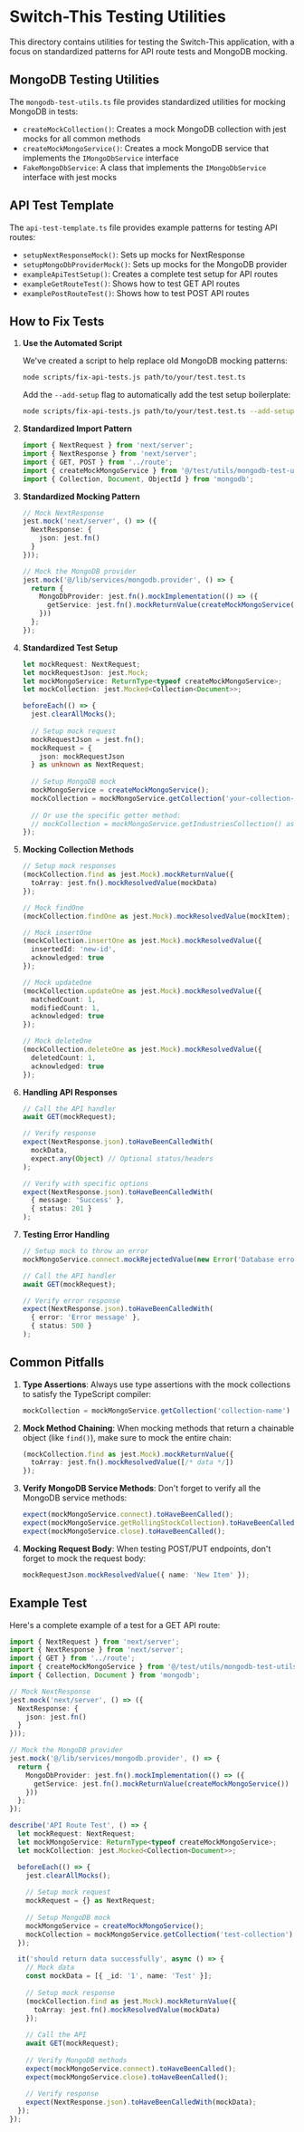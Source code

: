 # Switch-This Testing Utilities

This directory contains utilities for testing the Switch-This application, with a focus on standardized patterns for API route tests and MongoDB mocking.

## MongoDB Testing Utilities

The `mongodb-test-utils.ts` file provides standardized utilities for mocking MongoDB in tests:

- `createMockCollection()`: Creates a mock MongoDB collection with jest mocks for all common methods
- `createMockMongoService()`: Creates a mock MongoDB service that implements the `IMongoDbService` interface
- `FakeMongoDbService`: A class that implements the `IMongoDbService` interface with jest mocks

## API Test Template

The `api-test-template.ts` file provides example patterns for testing API routes:

- `setupNextResponseMock()`: Sets up mocks for NextResponse
- `setupMongoDbProviderMock()`: Sets up mocks for the MongoDB provider
- `exampleApiTestSetup()`: Creates a complete test setup for API routes
- `exampleGetRouteTest()`: Shows how to test GET API routes
- `examplePostRouteTest()`: Shows how to test POST API routes

## How to Fix Tests

1. **Use the Automated Script**

   We've created a script to help replace old MongoDB mocking patterns:

   ```bash
   node scripts/fix-api-tests.js path/to/your/test.test.ts
   ```

   Add the `--add-setup` flag to automatically add the test setup boilerplate:

   ```bash
   node scripts/fix-api-tests.js path/to/your/test.test.ts --add-setup
   ```

2. **Standardized Import Pattern**

   ```typescript
   import { NextRequest } from 'next/server';
   import { NextResponse } from 'next/server';
   import { GET, POST } from '../route';
   import { createMockMongoService } from '@/test/utils/mongodb-test-utils';
   import { Collection, Document, ObjectId } from 'mongodb';
   ```

3. **Standardized Mocking Pattern**

   ```typescript
   // Mock NextResponse
   jest.mock('next/server', () => ({
     NextResponse: {
       json: jest.fn()
     }
   }));

   // Mock the MongoDB provider
   jest.mock('@/lib/services/mongodb.provider', () => {
     return {
       MongoDbProvider: jest.fn().mockImplementation(() => ({
         getService: jest.fn().mockReturnValue(createMockMongoService())
       }))
     };
   });
   ```

4. **Standardized Test Setup**

   ```typescript
   let mockRequest: NextRequest;
   let mockRequestJson: jest.Mock;
   let mockMongoService: ReturnType<typeof createMockMongoService>;
   let mockCollection: jest.Mocked<Collection<Document>>;

   beforeEach(() => {
     jest.clearAllMocks();
     
     // Setup mock request
     mockRequestJson = jest.fn();
     mockRequest = {
       json: mockRequestJson
     } as unknown as NextRequest;
     
     // Setup MongoDB mock
     mockMongoService = createMockMongoService();
     mockCollection = mockMongoService.getCollection('your-collection-name') as jest.Mocked<Collection<Document>>;
     
     // Or use the specific getter method:
     // mockCollection = mockMongoService.getIndustriesCollection() as jest.Mocked<Collection<Document>>;
   });
   ```

5. **Mocking Collection Methods**

   ```typescript
   // Setup mock responses
   (mockCollection.find as jest.Mock).mockReturnValue({
     toArray: jest.fn().mockResolvedValue(mockData)
   });
   
   // Mock findOne
   (mockCollection.findOne as jest.Mock).mockResolvedValue(mockItem);
   
   // Mock insertOne
   (mockCollection.insertOne as jest.Mock).mockResolvedValue({ 
     insertedId: 'new-id', 
     acknowledged: true 
   });
   
   // Mock updateOne
   (mockCollection.updateOne as jest.Mock).mockResolvedValue({ 
     matchedCount: 1,
     modifiedCount: 1,
     acknowledged: true 
   });
   
   // Mock deleteOne
   (mockCollection.deleteOne as jest.Mock).mockResolvedValue({ 
     deletedCount: 1,
     acknowledged: true 
   });
   ```

6. **Handling API Responses**

   ```typescript
   // Call the API handler
   await GET(mockRequest);
   
   // Verify response
   expect(NextResponse.json).toHaveBeenCalledWith(
     mockData,
     expect.any(Object) // Optional status/headers
   );
   
   // Verify with specific options
   expect(NextResponse.json).toHaveBeenCalledWith(
     { message: 'Success' },
     { status: 201 }
   );
   ```

7. **Testing Error Handling**

   ```typescript
   // Setup mock to throw an error
   mockMongoService.connect.mockRejectedValue(new Error('Database error'));
   
   // Call the API handler
   await GET(mockRequest);
   
   // Verify error response
   expect(NextResponse.json).toHaveBeenCalledWith(
     { error: 'Error message' },
     { status: 500 }
   );
   ```

## Common Pitfalls

1. **Type Assertions**: Always use type assertions with the mock collections to satisfy the TypeScript compiler:
   ```typescript
   mockCollection = mockMongoService.getCollection('collection-name') as jest.Mocked<Collection<Document>>;
   ```

2. **Mock Method Chaining**: When mocking methods that return a chainable object (like `find()`), make sure to mock the entire chain:
   ```typescript
   (mockCollection.find as jest.Mock).mockReturnValue({
     toArray: jest.fn().mockResolvedValue([/* data */])
   });
   ```

3. **Verify MongoDB Service Methods**: Don't forget to verify all the MongoDB service methods:
   ```typescript
   expect(mockMongoService.connect).toHaveBeenCalled();
   expect(mockMongoService.getRollingStockCollection).toHaveBeenCalled();
   expect(mockMongoService.close).toHaveBeenCalled();
   ```

4. **Mocking Request Body**: When testing POST/PUT endpoints, don't forget to mock the request body:
   ```typescript
   mockRequestJson.mockResolvedValue({ name: 'New Item' });
   ```

## Example Test

Here's a complete example of a test for a GET API route:

```typescript
import { NextRequest } from 'next/server';
import { NextResponse } from 'next/server';
import { GET } from '../route';
import { createMockMongoService } from '@/test/utils/mongodb-test-utils';
import { Collection, Document } from 'mongodb';

// Mock NextResponse
jest.mock('next/server', () => ({
  NextResponse: {
    json: jest.fn()
  }
}));

// Mock the MongoDB provider
jest.mock('@/lib/services/mongodb.provider', () => {
  return {
    MongoDbProvider: jest.fn().mockImplementation(() => ({
      getService: jest.fn().mockReturnValue(createMockMongoService())
    }))
  };
});

describe('API Route Test', () => {
  let mockRequest: NextRequest;
  let mockMongoService: ReturnType<typeof createMockMongoService>;
  let mockCollection: jest.Mocked<Collection<Document>>;

  beforeEach(() => {
    jest.clearAllMocks();
    
    // Setup mock request
    mockRequest = {} as NextRequest;
    
    // Setup MongoDB mock
    mockMongoService = createMockMongoService();
    mockCollection = mockMongoService.getCollection('test-collection') as jest.Mocked<Collection<Document>>;
  });

  it('should return data successfully', async () => {
    // Mock data
    const mockData = [{ _id: '1', name: 'Test' }];
    
    // Setup mock response
    (mockCollection.find as jest.Mock).mockReturnValue({
      toArray: jest.fn().mockResolvedValue(mockData)
    });
    
    // Call the API
    await GET(mockRequest);
    
    // Verify MongoDB methods
    expect(mockMongoService.connect).toHaveBeenCalled();
    expect(mockMongoService.close).toHaveBeenCalled();
    
    // Verify response
    expect(NextResponse.json).toHaveBeenCalledWith(mockData);
  });
});
``` 